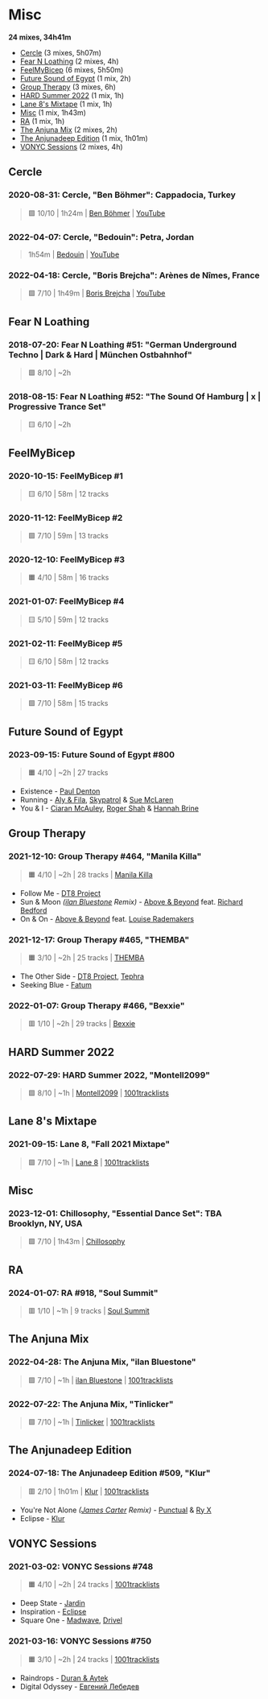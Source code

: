 # Misc

<!-- toc:start -->

**24 mixes, 34h41m**

- [Cercle](#cercle) (3 mixes, 5h07m)
- [Fear N Loathing](#fear-n-loathing) (2 mixes, 4h)
- [FeelMyBicep](#feelmybicep) (6 mixes, 5h50m)
- [Future Sound of Egypt](#future-sound-of-egypt) (1 mix, 2h)
- [Group Therapy](#group-therapy) (3 mixes, 6h)
- [HARD Summer 2022](#hard-summer-2022) (1 mix, 1h)
- [Lane 8's Mixtape](#lane-8's-mixtape) (1 mix, 1h)
- [Misc](#misc) (1 mix, 1h43m)
- [RA](#ra) (1 mix, 1h)
- [The Anjuna Mix](#the-anjuna-mix) (2 mixes, 2h)
- [The Anjunadeep Edition](#the-anjunadeep-edition) (1 mix, 1h01m)
- [VONYC Sessions](#vonyc-sessions) (2 mixes, 4h)
<!-- toc:end -->

## Cercle

### 2020-08-31: Cercle, "Ben Böhmer": Cappadocia, Turkey

> 🟪 10/10 | 1h24m | [Ben Böhmer](https://rateyourmusic.com/artist/ben-bohmer)
> | [YouTube](https://www.youtube.com/watch?v=RvRhUHTV_8k)

### 2022-04-07: Cercle, "Bedouin": Petra, Jordan

> 1h54m | [Bedouin](https://rateyourmusic.com/artist/bedouin-1)
> | [YouTube](https://www.youtube.com/watch?v=xQCLf9T_M7Q)

### 2022-04-18: Cercle, "Boris Brejcha": Arènes de Nîmes, France

> 🟩 7/10 | 1h49m | [Boris Brejcha](https://rateyourmusic.com/artist/boris-brejcha)
> | [YouTube](https://www.youtube.com/watch?v=1MobY_vR7-g)

## Fear N Loathing

### 2018-07-20: Fear N Loathing #51: "German Underground Techno | Dark & Hard | München Ostbahnhof"

> 🟩 8/10 | ~2h

### 2018-08-15: Fear N Loathing #52: "The Sound Of Hamburg | x | Progressive Trance Set"

> 🟨 6/10 | ~2h

## FeelMyBicep

### 2020-10-15: FeelMyBicep #1

> 🟨 6/10 | 58m | 12 tracks

### 2020-11-12: FeelMyBicep #2

> 🟩 7/10 | 59m | 13 tracks

### 2020-12-10: FeelMyBicep #3

> 🟧 4/10 | 58m | 16 tracks

### 2021-01-07: FeelMyBicep #4

> 🟨 5/10 | 59m | 12 tracks

### 2021-02-11: FeelMyBicep #5

> 🟨 6/10 | 58m | 12 tracks

### 2021-03-11: FeelMyBicep #6

> 🟩 7/10 | 58m | 15 tracks

## Future Sound of Egypt

### 2023-09-15: Future Sound of Egypt #800

> 🟧 4/10 | ~2h | 27 tracks

- Existence - [Paul Denton](https://rateyourmusic.com/artist/paul-denton)
- Running - [Aly & Fila](https://rateyourmusic.com/artist/aly_and_fila), [Skypatrol](https://rateyourmusic.com/artist/skypatrol) & [Sue McLaren](https://rateyourmusic.com/artist/sue-mclaren)
- You & I - [Ciaran McAuley](https://rateyourmusic.com/artist/ciaran-mcauley), [Roger Shah](https://rateyourmusic.com/artist/roger_shah) & [Hannah Brine](#)

## Group Therapy

### 2021-12-10: Group Therapy #464, "Manila Killa"

> 🟧 4/10 | ~2h | 28 tracks | [Manila Killa](https://rateyourmusic.com/artist/manila_killa)

- Follow Me - [DT8 Project](https://rateyourmusic.com/artist/dt8_project)
- Sun & Moon _([ilan Bluestone](https://rateyourmusic.com/artist/ilan-bluestone) Remix)_ - [Above & Beyond](https://rateyourmusic.com/artist/above-and-beyond) feat. [Richard Bedford](https://rateyourmusic.com/artist/richard_bedford)
- On & On - [Above & Beyond](https://rateyourmusic.com/artist/above-and-beyond) feat. [Louise Rademakers](https://rateyourmusic.com/artist/louise-rademakers)

### 2021-12-17: Group Therapy #465, "THEMBA"

> 🟧 3/10 | ~2h | 25 tracks | [THEMBA](https://rateyourmusic.com/artist/themba-1)

- The Other Side - [DT8 Project](https://rateyourmusic.com/artist/dt8_project), [Tephra](https://rateyourmusic.com/artist/tephra)
- Seeking Blue - [Fatum](https://rateyourmusic.com/artist/fatum-2)

### 2022-01-07: Group Therapy #466, "Bexxie"

> 🟥 1/10 | ~2h | 29 tracks | [Bexxie](https://rateyourmusic.com/artist/bexxie)

## HARD Summer 2022

### 2022-07-29: HARD Summer 2022, "Montell2099"

> 🟩 8/10 | ~1h | [Montell2099](https://rateyourmusic.com/artist/montell2099)
> | [1001tracklists](https://1001.tl/10z7nfjt)

## Lane 8's Mixtape

### 2021-09-15: Lane 8, "Fall 2021 Mixtape"

> 🟩 7/10 | ~1h | [Lane 8](https://rateyourmusic.com/artist/lane-8)
> | [1001tracklists](https://1001.tl/1fy61y0k)

## Misc

### 2023-12-01: Chillosophy, "Essential Dance Set": TBA Brooklyn, NY, USA

> 🟩 7/10 | 1h43m | [Chillosophy](#)

## RA

### 2024-01-07: RA #918, "Soul Summit"

> 🟥 1/10 | ~1h | 9 tracks | [Soul Summit](https://rateyourmusic.com/artist/soul-summit)

## The Anjuna Mix

### 2022-04-28: The Anjuna Mix, "ilan Bluestone"

> 🟩 7/10 | ~1h | [ilan Bluestone](https://rateyourmusic.com/artist/ilan-bluestone)
> | [1001tracklists](https://1001.tl/14phjgz9)

### 2022-07-22: The Anjuna Mix, "Tinlicker"

> 🟩 7/10 | ~1h | [Tinlicker](https://rateyourmusic.com/artist/tinlicker)
> | [1001tracklists](https://1001.tl/2swt1pqk)

## The Anjunadeep Edition

### 2024-07-18: The Anjunadeep Edition #509, "Klur"

> 🟥 2/10 | 1h01m | [Klur](https://rateyourmusic.com/artist/klur)
> | [1001tracklists](https://1001.tl/2s0vdm89)

- You're Not Alone _([James Carter](https://rateyourmusic.com/artist/james-carter-1) Remix)_ - [Punctual](https://rateyourmusic.com/artist/punctual) & [Ry X](https://rateyourmusic.com/artist/ry-x)
- Eclipse - [Klur](https://rateyourmusic.com/artist/klur)

## VONYC Sessions

### 2021-03-02: VONYC Sessions #748

> 🟧 4/10 | ~2h | 24 tracks
> | [1001tracklists](https://1001.tl/1d1gq29k)

- Deep State - [Jardin](https://rateyourmusic.com/artist/jardin-2)
- Inspiration - [Eclipse](https://rateyourmusic.com/artist/eclipse-12)
- Square One - [Madwave](https://rateyourmusic.com/artist/madwave), [Drivel](#)

### 2021-03-16: VONYC Sessions #750

> 🟧 3/10 | ~2h | 24 tracks
> | [1001tracklists](https://1001.tl/15jxt2n9)

- Raindrops - [Duran & Aytek](https://rateyourmusic.com/artist/duran_and_aytek)
- Digital Odyssey - [Евгений Лебедев](https://rateyourmusic.com/artist/евгений_лебедев_f2)
